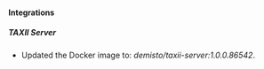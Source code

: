 
#### Integrations

##### TAXII Server

- Updated the Docker image to: *demisto/taxii-server:1.0.0.86542*.
